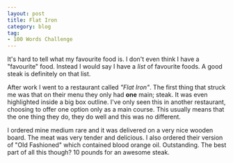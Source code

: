 ```yaml
---
layout: post
title: Flat Iron
category: blog
tag:
- 100 Words Challenge
---
```

It's hard to tell what my favourite food is. I don't even think I have a "favourite" food. Instead I would say I have a _list_ of favourite foods. A good steak is definitely on that list.

After work I went to a restaurant called _"Flat Iron"_. The first thing that struck me was that on their menu they only had __one__ main; steak. It was even highlighted inside a big box outline. I've only seen this in another restaurant, choosing to offer one option only as a main course. This usually means that the one thing they do, they do well and this was no different.

I ordered mine medium rare and it was delivered on a very nice wooden board. The meat was very tender and delicious. I also ordered their version of "Old Fashioned" which contained blood orange oil. Outstanding. The best part of all this though? 10 pounds for an awesome steak.
